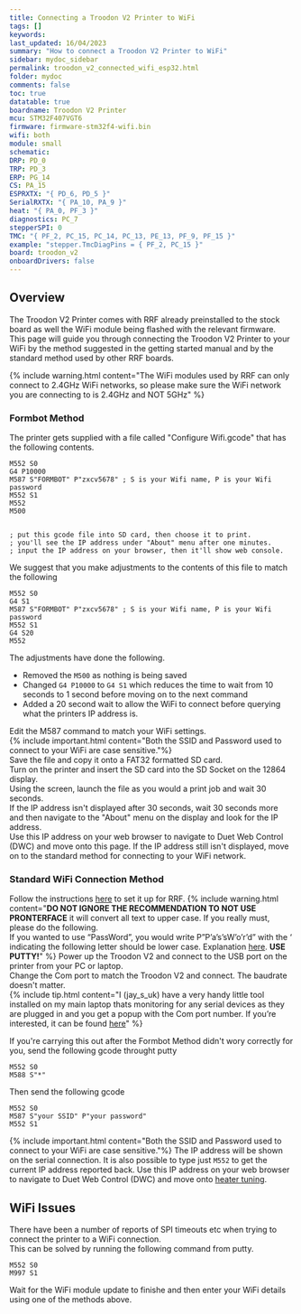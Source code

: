 ```yaml
---
title: Connecting a Troodon V2 Printer to WiFi 
tags: []
keywords: 
last_updated: 16/04/2023
summary: "How to connect a Troodon V2 Printer to WiFi"
sidebar: mydoc_sidebar
permalink: troodon_v2_connected_wifi_esp32.html
folder: mydoc
comments: false
toc: true
datatable: true
boardname: Troodon V2 Printer
mcu: STM32F407VGT6
firmware: firmware-stm32f4-wifi.bin
wifi: both
module: small
schematic: 
DRP: PD_0
TRP: PD_3
ERP: PG_14
CS: PA_15
ESPRXTX: "{ PD_6, PD_5 }"
SerialRXTX: "{ PA_10, PA_9 }"
heat: "{ PA_0, PF_3 }"
diagnostics: PC_7
stepperSPI: 0
TMC: "{ PF_2, PC_15, PC_14, PC_13, PE_13, PF_9, PF_15 }"
example: "stepper.TmcDiagPins = { PF_2, PC_15 }"
board: troodon_v2
onboardDrivers: false
---
```


## Overview

The Troodon V2 Printer comes with RRF already preinstalled to the stock board as well the WiFi module being flashed with the relevant firmware. This page will guide you through connecting the Troodon V2 Printer to your WiFi by the method suggested in the getting started manual and by the standard method used by other RRF boards.  

{% include warning.html content="The WiFi modules used by RRF can only connect to 2.4GHz WiFi networks, so please make sure the WiFi network you are connecting to is 2.4GHz and NOT 5GHz" %}

### Formbot Method

The printer gets supplied with a file called "Configure Wifi.gcode" that has the following contents.

```text
M552 S0
G4 P10000
M587 S"FORMBOT" P"zxcv5678" ; S is your Wifi name, P is your Wifi password
M552 S1
M552
M500


; put this gcode file into SD card, then choose it to print.
; you'll see the IP address under "About" menu after one minutes.
; input the IP address on your browser, then it'll show web console.
```

We suggest that you make adjustments to the contents of this file to match the following

```text
M552 S0
G4 S1
M587 S"FORMBOT" P"zxcv5678" ; S is your Wifi name, P is your Wifi password
M552 S1
G4 S20
M552
```

The adjustments have done the following.

* Removed the `M500` as nothing is being saved
* Changed `G4 P10000` to `G4 S1` which reduces the time to wait from 10 seconds to 1 second before moving on to the next command
* Added a 20 second wait to allow the WiFi to connect before querying what the printers IP address is.

Edit the M587 command to match your WiFi settings.  
{% include important.html content="Both the SSID and Password used to connect to your WiFi are case sensitive."%}  
Save the file and copy it onto a FAT32 formatted SD card.  
Turn on the printer and insert the SD card into the SD Socket on the 12864 display.  
Using the screen, launch the file as you would a print job and wait 30 seconds.  
If the IP address isn't displayed after 30 seconds, wait 30 seconds more and then navigate to the "About" menu on the display and look for the IP address.  
Use this IP address on your web browser to navigate to Duet Web Control (DWC) and move onto this page.
If the IP address still isn't displayed, move on to the standard method for connecting to your WiFi network.

### Standard WiFi Connection Method

Follow the instructions [here](putty.html) to set it up for RRF.
{% include warning.html content="**DO NOT IGNORE THE RECOMMENDATION TO NOT USE PRONTERFACE** it will convert all text to upper case. If you really must, please do the following. <br/>  If you wanted to use “PassWord”, you would write P”P’a’s’sW’o’r’d” with the ‘ indicating the following letter should be lower case. Explanation [here](https://docs.duet3d.com/en/User_manual/Reference/Gcodes#m587-add-wifi-host-network-to-remembered-list-or-list-remembered-networks). **USE PUTTY!**" %}
Power up the Troodon V2 and connect to the USB port on the printer from your PC or laptop.  
Change the Com port to match the Troodon V2 and connect. The baudrate doesn't matter.  
{% include tip.html content="I (jay_s_uk) have a very handy little tool installed on my main laptop thats monitoring for any serial devices as they are plugged in and you get a popup with the Com port number. If you’re interested, it can be found [here](https://helmpcb.com/software/serial-port-monitor)" %}

If you're carrying this out after the Formbot Method didn't wory correctly for you, send the following gcode throught putty

```text
M552 S0
M588 S"*"
```

Then send the following gcode

```text
M552 S0
M587 S"your SSID" P"your password"
M552 S1
```

{% include important.html content="Both the SSID and Password used to connect to your WiFi are case sensitive."%}
The IP address will be shown on the serial connection. It is also possible to type just `M552` to get the current IP address reported back.
Use this IP address on your web browser to navigate to Duet Web Control (DWC) and move onto [heater tuning](troodon_v2_heater_tuning.html).

## WiFi Issues

There have been a number of reports of SPI timeouts etc when trying to connect the printer to a WiFi connection.  
This can be solved by running the following command from putty.  

```text
M552 S0
M997 S1
```

Wait for the WiFi module update to finishe and then enter your WiFi details using one of the methods above.
